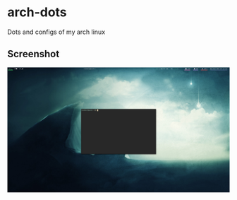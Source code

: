 # arch-dots
Dots and configs of my arch linux

## Screenshot
![screenshot1](https://github.com/NikhilMTomy/arch-dots/blob/master/home/nikhil/screenshots/screenshot.png)
